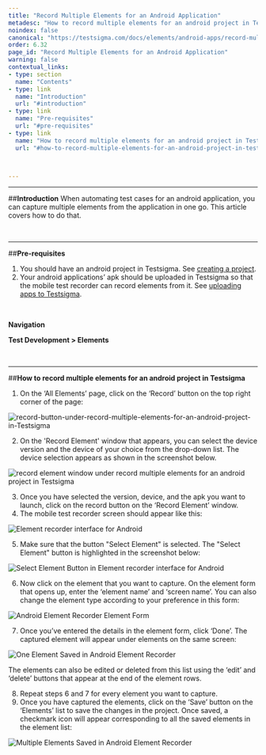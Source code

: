 ```yaml
---
title: "Record Multiple Elements for an Android Application"
metadesc: "How to record multiple elements for an android project in Testsigma."
noindex: false
canonical: "https://testsigma.com/docs/elements/android-apps/record-multiple-elements/"
order: 6.32
page_id: "Record Multiple Elements for an Android Application"
warning: false
contextual_links:
- type: section
  name: "Contents"
- type: link
  name: "Introduction"
  url: "#introduction"
- type: link
  name: "Pre-requisites"
  url: "#pre-requisites"
- type: link
  name: "How to record multiple elements for an android project in Testsigma"
  url: "#how-to-record-multiple-elements-for-an-android-project-in-testsigma"



---
```


---
##**Introduction**
When automating test cases for an android application, you can capture multiple elements from the application in one go. This article covers how to do that.

<br>

---
##**Pre-requisites**
1. You should have an android project in Testsigma. See [creating a project](https://testsigma.com/docs/projects/overview/).
2. Your android applications’ apk should be uploaded in Testsigma so that the mobile test recorder can record elements from it. See [uploading apps to Testsigma](https://testsigma.com/docs/uploads/upload-apps/).

<br>

**Navigation**

**Test Development > Elements**

<br>

---
##**How to record multiple elements for an android project in Testsigma**
1. On the ‘All Elements’ page, click on the ‘Record’ button on the top right corner of the page:

![record-button-under-record-multiple-elements-for-an-android-project-in-Testsigma](https://s3.amazonaws.com/static-docs.testsigma.com/new_images/elements/android-apps/record-multiple-elements/record-button-under-record-multiple-elements-for-an-android-project-in-Testsigma.png)


2. On the 'Record Element' window that appears, you can select the device version and the device of your choice from the drop-down list. The device selection appears as shown in the screenshot below.

![record element window under record multiple elements for an android project in Testsigma](https://docs.testsigma.com/images/record-multiple-elements/record-element-window-record-multiple-elements-android-testsigma.png)

3. Once you have selected the version, device, and the apk you want to launch, click on the record button on the ‘Record Element’ window.
4. The mobile test recorder screen should appear like this:

![Element recorder interface for Android](https://s3.amazonaws.com/static-docs.testsigma.com/new_images/elements/android-apps/record-multiple-elements/android-element-recorder-interface-1.png)


5. Make sure that the button "Select Element" is selected. The "Select Element" button is highlighted in the screenshot below:

![Select Element Button in Element recorder interface for Android](https://s3.amazonaws.com/static-docs.testsigma.com/new_images/elements/android-apps/record-multiple-elements/android-element-recorder-interface-select-element-button-1.png)

6. Now click on the element that you want to capture. On the element form that opens up, enter the ‘element name’ and ‘screen name’. You can also change the element type according to your preference in this form:

![Android Element Recorder Element Form ](https://s3.amazonaws.com/static-docs.testsigma.com/new_images/elements/android-apps/record-multiple-elements/android-element-recorder-element-form-1.png)

7. Once you’ve entered the details in the element form, click ‘Done’. The captured element will appear under elements on the same screen:

![One Element Saved in Android Element Recorder](https://s3.amazonaws.com/static-docs.testsigma.com/new_images/elements/android-apps/record-multiple-elements/android-element-recorder-one-element-saved-1.png)

The elements can also be edited or deleted from this list using the ‘edit’ and ‘delete’ buttons that appear at the end of the element rows.

8. Repeat steps 6 and 7 for every element you want to capture.
9. Once you have captured the elements, click on the ‘Save’ button on the ‘Elements’ list to save the changes in the project.  Once saved, a checkmark icon will appear corresponding to all the saved elements in the element list:

![Multiple Elements Saved in Android Element Recorder](https://s3.amazonaws.com/static-docs.testsigma.com/new_images/elements/android-apps/record-multiple-elements/android-element-recorder-multiple-elements-saved-1.png)


